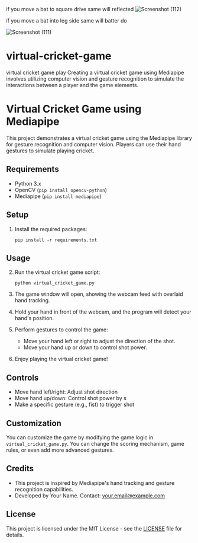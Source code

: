 if you move a bat to square drive same will reflected
![Screenshot (112)](https://github.com/Hari-durai/virtual-cricket-game/assets/91016875/72c9e631-ec76-4bc1-b451-ae05c6e059e7)

if you move a bat into leg side same will batter do

![Screenshot (111)](https://github.com/Hari-durai/virtual-cricket-game/assets/91016875/a10f99c8-a4e9-41f3-bac8-fe391c1665eb)


# virtual-cricket-game

virtual cricket game play
Creating a virtual cricket game using Mediapipe involves utilizing computer vision and gesture recognition to simulate the interactions between a player and the game elements.


# Virtual Cricket Game using Mediapipe

This project demonstrates a virtual cricket game using the Mediapipe library for gesture recognition and computer vision. Players can use their hand gestures to simulate playing cricket.

## Requirements

- Python 3.x
- OpenCV (`pip install opencv-python`)
- Mediapipe (`pip install mediapipe`)

## Setup


1. Install the required packages:

   ```
   pip install -r requirements.txt
   ```

## Usage

2. Run the virtual cricket game script:

   ```
   python virtual_cricket_game.py
   ```

3. The game window will open, showing the webcam feed with overlaid hand tracking.

4. Hold your hand in front of the webcam, and the program will detect your hand's position.

5. Perform gestures to control the game:
   - Move your hand left or right to adjust the direction of the shot.
   - Move your hand up or down to control shot power.

6. Enjoy playing the virtual cricket game!

## Controls

- Move hand left/right: Adjust shot direction
- Move hand up/down: Control shot power by s
- Make a specific gesture (e.g., fist) to trigger shot

## Customization

You can customize the game by modifying the game logic in `virtual_cricket_game.py`. You can change the scoring mechanism, game rules, or even add more advanced gestures.

## Credits

- This project is inspired by Mediapipe's hand tracking and gesture recognition capabilities.
- Developed by Your Name. Contact: your.email@example.com

## License

This project is licensed under the MIT License - see the [LICENSE](LICENSE) file for details.

